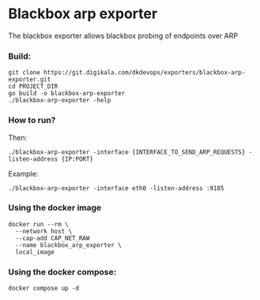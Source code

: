 # Blackbox arp exporter 
The blackbox exporter allows blackbox probing of endpoints over
ARP

### Build:
```
git clone https://git.digikala.com/dkdevops/exporters/blackbox-arp-exporter.git
cd PROJECT_DIR
go build -o blackbox-arp-exporter
./blackbox-arp-exporter -help
```

### How to run?

Then:

    ./blackbox-arp-exporter -interface {INTERFACE_TO_SEND_ARP_REQUESTS} -listen-address {IP:PORT}

Example:

    ./blackbox-arp-exporter -interface eth0 -listen-address :9185

### Using the docker image

    docker run --rm \
      --network host \
      --cap-add CAP_NET_RAW
      --name blackbox_arp_exporter \
      local_image
      
### Using the docker compose:

    docker compose up -d
